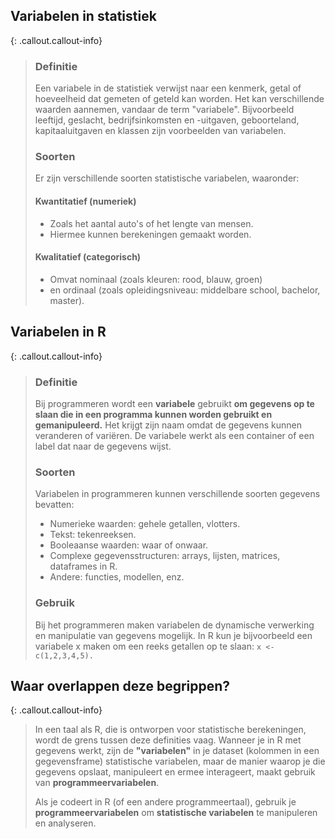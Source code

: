 ## Variabelen in statistiek

{: .callout.callout-info}
>### Definitie
>Een variabele in de statistiek verwijst naar een kenmerk, getal of hoeveelheid dat gemeten of geteld kan worden. Het kan verschillende waarden aannemen, vandaar de term "variabele".
>Bijvoorbeeld leeftijd, geslacht, bedrijfsinkomsten en -uitgaven, geboorteland, kapitaaluitgaven en klassen zijn voorbeelden van variabelen.
>
>### Soorten
>Er zijn verschillende soorten statistische variabelen, waaronder:
>
>#### Kwantitatief (numeriek)
>* Zoals het aantal auto's of het lengte van mensen. 
>* Hiermee kunnen berekeningen gemaakt worden. 
>
>#### Kwalitatief (categorisch)
>* Omvat nominaal (zoals kleuren: rood, blauw, groen) 
>* en ordinaal (zoals opleidingsniveau: middelbare school, bachelor, master).



## Variabelen in R
{: .callout.callout-info}
>### Definitie
>Bij programmeren wordt een **variabele** gebruikt **om gegevens op te slaan die in een programma kunnen worden gebruikt en gemanipuleerd.** Het krijgt zijn naam omdat de gegevens kunnen veranderen of variëren. De variabele werkt als een container of een label dat naar de gegevens wijst.
>
>### Soorten
>Variabelen in programmeren kunnen verschillende soorten gegevens bevatten:
>* Numerieke waarden: gehele getallen, vlotters.
>* Tekst: tekenreeksen.
>* Booleaanse waarden: waar of onwaar.
>* Complexe gegevensstructuren: arrays, lijsten, matrices, dataframes in R.
>* Andere: functies, modellen, enz.
>
>### Gebruik
>Bij het programmeren maken variabelen de dynamische verwerking en manipulatie van gegevens mogelijk. In R kun je bijvoorbeeld een variabele x maken om een reeks getallen op te slaan: 
> ```x <- c(1,2,3,4,5).```


## Waar overlappen deze begrippen?
{: .callout.callout-info}
> In een taal als R, die is ontworpen voor statistische berekeningen, wordt de grens tussen deze definities vaag. Wanneer je in R met gegevens werkt, zijn de **"variabelen"** in je dataset (kolommen in een gegevensframe) statistische variabelen, maar de manier waarop je die gegevens opslaat, manipuleert en ermee interageert, maakt gebruik van **programmeervariabelen**.
>
>Als je codeert in R (of een andere programmeertaal), gebruik je **programmeervariabelen** om **statistische variabelen** te manipuleren en analyseren.

